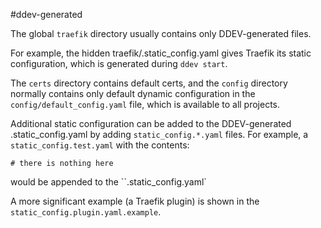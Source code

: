 #ddev-generated

The global `traefik` directory usually contains only DDEV-generated files.

For example, the hidden traefik/.static_config.yaml gives Traefik its static configuration,
which is generated during `ddev start`.

The `certs` directory contains default certs, and the `config` directory normally contains only
default dynamic configuration in the `config/default_config.yaml` file, which is available
to all projects.

Additional static configuration can be added to the DDEV-generated .static_config.yaml by 
adding `static_config.*.yaml` files. For example, a `static_config.test.yaml` with the contents:

```
# there is nothing here
```

would be appended to the ``.static_config.yaml`

A more significant example (a Traefik plugin) is shown in the `static_config.plugin.yaml.example`.
